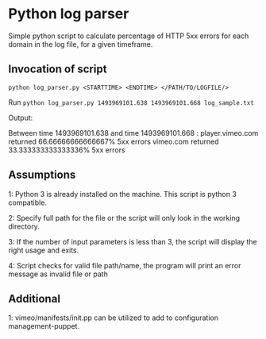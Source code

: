 # Python log parser

Simple python script to calculate percentage of HTTP 5xx errors for each domain in the log file, for a given timeframe.

## Invocation of script

```python log_parser.py <STARTTIME> <ENDTIME> </PATH/TO/LOGFILE/>```

Run ```python log_parser.py 1493969101.638 1493969101.668 log_sample.txt```

Output: 

Between time 1493969101.638 and time 1493969101.668 :
player.vimeo.com returned 66.66666666666667% 5xx errors
vimeo.com returned 33.333333333333336% 5xx errors


## Assumptions
   1: Python 3 is already installed on the machine. This script is python 3 compatible.
   
   2: Specify full path for the file or the script will only look in the working directory.
   
   3: If the number of input parameters is less than 3, the script will display the right usage and exits.
   
   4: Script checks for valid file path/name, the program will print an error message as invalid file or path 
   

## Additional
  1: vimeo/manifests/init.pp can be utilized to add to configuration management-puppet.

